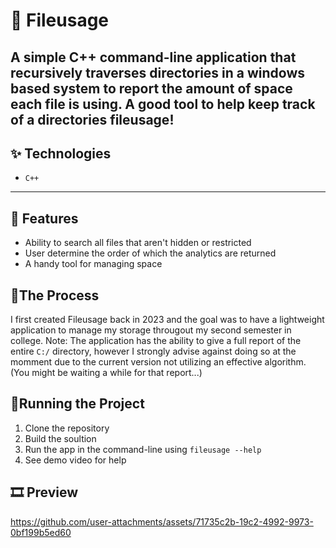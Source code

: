 # 💾 Fileusage

A simple C++ command-line application that recursively traverses directories in a windows based system to report the amount of
space each file is using. A good tool to help keep track of a directories fileusage!
---

## ✨ Technologies

- `C++`

---

## 🚀 Features

- Ability to search all files that aren't hidden or restricted
- User determine the order of which the analytics are returned
- A handy tool for managing space

## 📍The Process

I first created Fileusage back in 2023 and the goal was to have a lightweight application to manage my storage througout my second semester in college.
Note: The application has the ability to give a full report of the entire `C:/` directory, however I strongly advise against doing so at the momment due to the current 
version not utilizing an effective algorithm. (You might be waiting a while for that report...)

## 🚦Running the Project

1. Clone the repository
2. Build the soultion
3. Run the app in the command-line using `fileusage --help`
4. See demo video for help

## 🎞️ Preview

https://github.com/user-attachments/assets/71735c2b-19c2-4992-9973-0bf199b5ed60

